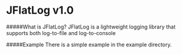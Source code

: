 JFlatLog v1.0
====================

#####What is JFlatLog?
JFlatLog is a lightweight logging library that supports both log-to-file and log-to-console 

#####Example
There is a simple example in the example directory.